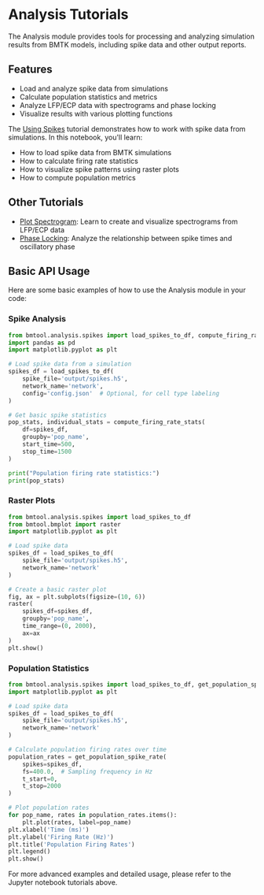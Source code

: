 # Analysis Tutorials

The Analysis module provides tools for processing and analyzing simulation results from BMTK models, including spike data and other output reports.

## Features

- Load and analyze spike data from simulations
- Calculate population statistics and metrics
- Analyze LFP/ECP data with spectrograms and phase locking
- Visualize results with various plotting functions

The [Using Spikes](notebooks/analysis/spiking/using_spikes.ipynb) tutorial demonstrates how to work with spike data from simulations. In this notebook, you'll learn:

- How to load spike data from BMTK simulations
- How to calculate firing rate statistics
- How to visualize spike patterns using raster plots
- How to compute population metrics

## Other Tutorials

- [Plot Spectrogram](notebooks/analysis/spectrogram/spectrogram_with_bmtool.ipynb): Learn to create and visualize spectrograms from LFP/ECP data
- [Phase Locking](notebooks/analysis/phase_locking_value/spike_phase_entrainment.ipynb): Analyze the relationship between spike times and oscillatory phase

## Basic API Usage

Here are some basic examples of how to use the Analysis module in your code:

### Spike Analysis

```python
from bmtool.analysis.spikes import load_spikes_to_df, compute_firing_rate_stats
import pandas as pd
import matplotlib.pyplot as plt

# Load spike data from a simulation
spikes_df = load_spikes_to_df(
    spike_file='output/spikes.h5',
    network_name='network',
    config='config.json'  # Optional, for cell type labeling
)

# Get basic spike statistics
pop_stats, individual_stats = compute_firing_rate_stats(
    df=spikes_df,
    groupby='pop_name',
    start_time=500,
    stop_time=1500
)

print("Population firing rate statistics:")
print(pop_stats)
```

### Raster Plots

```python
from bmtool.analysis.spikes import load_spikes_to_df
from bmtool.bmplot import raster
import matplotlib.pyplot as plt

# Load spike data
spikes_df = load_spikes_to_df(
    spike_file='output/spikes.h5',
    network_name='network'
)

# Create a basic raster plot
fig, ax = plt.subplots(figsize=(10, 6))
raster(
    spikes_df=spikes_df,
    groupby='pop_name',
    time_range=(0, 2000),
    ax=ax
)
plt.show()
```

### Population Statistics

```python
from bmtool.analysis.spikes import load_spikes_to_df, get_population_spike_rate
import matplotlib.pyplot as plt

# Load spike data
spikes_df = load_spikes_to_df(
    spike_file='output/spikes.h5',
    network_name='network'
)

# Calculate population firing rates over time
population_rates = get_population_spike_rate(
    spikes=spikes_df,
    fs=400.0,  # Sampling frequency in Hz
    t_start=0,
    t_stop=2000
)

# Plot population rates
for pop_name, rates in population_rates.items():
    plt.plot(rates, label=pop_name)
plt.xlabel('Time (ms)')
plt.ylabel('Firing Rate (Hz)')
plt.title('Population Firing Rates')
plt.legend()
plt.show()
```

For more advanced examples and detailed usage, please refer to the Jupyter notebook tutorials above.
